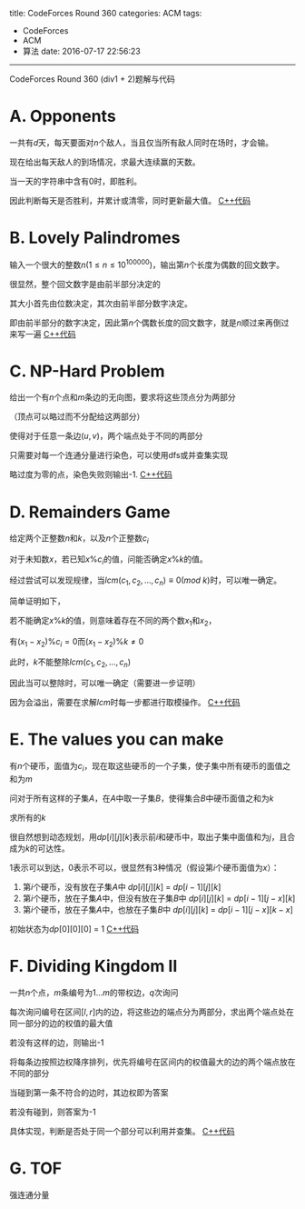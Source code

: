 title: CodeForces Round 360
categories: ACM
tags:
  - CodeForces
  - ACM
  - 算法
date: 2016-07-17 22:56:23
---

CodeForces Round 360 (div1 + 2)题解与代码

<!--more-->

# A. Opponents
一共有$d$天，每天要面对$n$个敌人，当且仅当所有敌人同时在场时，才会输。

现在给出每天敌人的到场情况，求最大连续赢的天数。

当一天的字符串中含有0时，即胜利。

因此判断每天是否胜利，并累计或清零，同时更新最大值。
[C++代码](https://github.com/Lodour/ACM-ICPC/blob/master/codes/codeforces/688A.cpp)

# B. Lovely Palindromes
输入一个很大的整数$n(1\leq n\leq 10^{100000})$，输出第$n$个长度为偶数的回文数字。

很显然，整个回文数字是由前半部分决定的

其大小首先由位数决定，其次由前半部分数字决定。

即由前半部分的数字决定，因此第$n$个偶数长度的回文数字，就是$n$顺过来再倒过来写一遍
[C++代码](https://github.com/Lodour/ACM-ICPC/blob/master/codes/codeforces/688B.cpp)

# C. NP-Hard Problem
给出一个有$n$个点和$m$条边的无向图，要求将这些顶点分为两部分

（顶点可以略过而不分配给这两部分）

使得对于任意一条边$\left(u,v\right)$，两个端点处于不同的两部分

只需要对每一个连通分量进行染色，可以使用dfs或并查集实现

略过度为零的点，染色失败则输出-1.
[C++代码](https://github.com/Lodour/ACM-ICPC/blob/master/codes/codeforces/688C.cpp)

# D. Remainders Game
给定两个正整数$n$和$k$，以及$n$个正整数$c_i$

对于未知数$x$，若已知$x\%c_i$的值，问能否确定$x\%k$的值。

经过尝试可以发现规律，当$lcm\left(c_1,c_2,...,c_n\right)\equiv 0(mod\ k)$时，可以唯一确定。

简单证明如下，

若不能确定$x\%k$的值，则意味着存在不同的两个数$x_1$和$x_2$，

有$(x_1-x_2)\%c_i=0$而$(x_1-x_2)\%k\neq 0$

此时，$k$不能整除$lcm\left(c_1,c_2,...,c_n\right)$

因此当可以整除时，可以唯一确定（需要进一步证明）

因为会溢出，需要在求解$lcm$时每一步都进行取模操作。
[C++代码](https://github.com/Lodour/ACM-ICPC/blob/master/codes/codeforces/688D.cpp)

# E. The values you can make
有$n$个硬币，面值为$c_i$，现在取这些硬币的一个子集，使子集中所有硬币的面值之和为$m$

问对于所有这样的子集$A$，在$A$中取一子集$B$，使得集合$B$中硬币面值之和为$k$

求所有的$k$

很自然想到动态规划，用$dp[i][j][k]$表示前$i$和硬币中，取出子集中面值和为$j$，且合成为$k$的可达性。

1表示可以到达，0表示不可以，很显然有3种情况（假设第$i$个硬币面值为$x$）：

1. 第$i$个硬币，没有放在子集$A$中
$dp[i][j][k]\ =\ dp[i-1][j][k]$
2. 第$i$个硬币，放在子集$A$中，但没有放在子集$B$中
$dp[i][j][k]\ =\ dp[i-1][j-x][k]$
3. 第$i$个硬币，放在子集$A$中，也放在子集$B$中
$dp[i][j][k]\ =\ dp[i-1][j-x][k-x]$

初始状态为$dp[0][0][0]\ =\ 1$
[C++代码](https://github.com/Lodour/ACM-ICPC/blob/master/codes/codeforces/688E.cpp)

# F. Dividing Kingdom II
一共$n$个点，$m$条编号为$1...m$的带权边，$q$次询问

每次询问编号在区间$[l,r]$内的边，将这些边的端点分为两部分，求出两个端点处在同一部分的边的权值的最大值

若没有这样的边，则输出-1

将每条边按照边权降序排列，优先将编号在区间内的权值最大的边的两个端点放在不同的部分

当碰到第一条不符合的边时，其边权即为答案

若没有碰到，则答案为-1

具体实现，判断是否处于同一个部分可以利用并查集。
[C++代码](https://github.com/Lodour/ACM-ICPC/blob/master/codes/codeforces/687D.cpp)

# G. TOF
强连通分量



